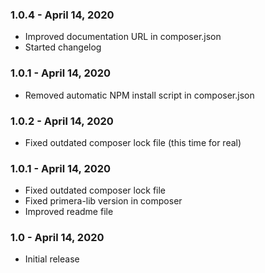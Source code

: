 
### 1.0.4 - April 14, 2020
- Improved documentation URL in composer.json
- Started changelog

### 1.0.1 - April 14, 2020
- Removed automatic NPM install script in composer.json

### 1.0.2 - April 14, 2020
- Fixed outdated composer lock file (this time for real)

### 1.0.1 - April 14, 2020
- Fixed outdated composer lock file
- Fixed primera-lib version in composer
- Improved readme file

### 1.0 - April 14, 2020
- Initial release
